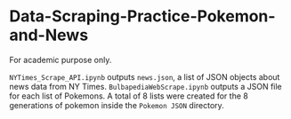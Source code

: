 # Data-Scraping-Practice-Pokemon-and-News

For academic purpose only.

`NYTimes_Scrape_API.ipynb` outputs `news.json`, a list of JSON objects about news data from NY Times.
`BulbapediaWebScrape.ipynb` outputs a JSON file for each list of Pokemons. A total of 8 lists were created for the 8 generations of pokemon inside the `Pokemon JSON` directory.


